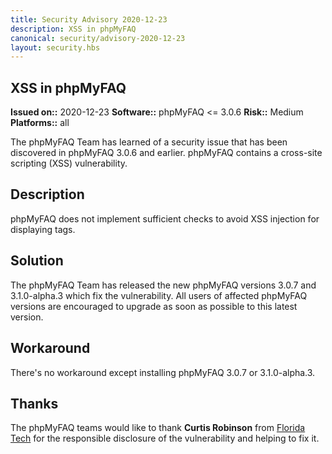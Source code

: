 ```yaml
---
title: Security Advisory 2020-12-23
description: XSS in phpMyFAQ
canonical: security/advisory-2020-12-23
layout: security.hbs
---
```


## XSS in phpMyFAQ

  **Issued on::** 2020-12-23
  **Software::** phpMyFAQ <= 3.0.6
  **Risk::** Medium
  **Platforms::** all

The phpMyFAQ Team has learned of a security issue that has been discovered in phpMyFAQ 3.0.6 and earlier. phpMyFAQ
  contains a cross-site scripting (XSS) vulnerability.

## Description
phpMyFAQ does not implement sufficient checks to avoid XSS injection for displaying tags.

## Solution
The phpMyFAQ Team has released the new phpMyFAQ versions 3.0.7 and 3.1.0-alpha.3 which fix the vulnerability. All
  users of affected phpMyFAQ versions are encouraged to upgrade as soon as possible to this latest version.

## Workaround
There's no workaround except installing phpMyFAQ 3.0.7 or 3.1.0-alpha.3.

## Thanks
The phpMyFAQ teams would like to thank <strong>Curtis Robinson</strong> from
  <a target="_blank" rel="nofollow" href="https://www.fit.edu/">Florida Tech</a> for the responsible disclosure of the
  vulnerability and helping to fix it.
